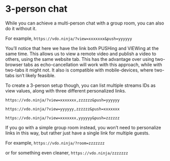 # 3-person chat

While you can achieve a multi-person chat with a group room, you can also do it without it.

For example, `https://vdo.ninja/?view=xxxxxxx&push=yyyyyy`

You’ll notice that here we have the link both PUSHing and VIEWing at the same time. This allows us to view a remote video and publish a video to others, using the same website tab. This has the advantage over using two-browser tabs as echo-cancellation will work with this approach, while with two-tabs it might not. It also is compatible with mobile-devices, where two-tabs isn’t likely feasible.

To create a 3-person setup though, you can list multiple streams IDs as view values, along with three different personalized links.

`https://vdo.ninja/?view=xxxxxxx,zzzzzz&push=yyyyyy`

`https://vdo.ninja/?view=yyyyyy,zzzzzz&push=xxxxxxx`

`https://vdo.ninja/?view=xxxxxxx,yyyyyy&push=zzzzzz`

If you go with a simple group room instead, you won’t need to personalize links in this way, but rather just have a single link for multiple guests.

For example, `https://vdo.ninja/?room=zzzzzzz`

or for something even cleaner, `https://vdo.ninja/zzzzzzz`
